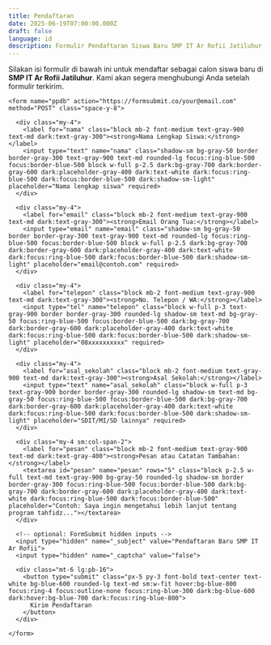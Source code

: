 ```yaml
---
title: Pendaftaran
date: 2025-06-19T07:00:00.000Z
draft: false
language: id
description: Formulir Pendaftaran Siswa Baru SMP IT Ar Rofii Jatiluhur
---
```


<!-- @format -->

<section class="lg:pb-24">
  <div class="max-w-screen-md px-4 mx-auto">
    <p class="mb-8 font-light text-center text-gray-500 lg:mb-16 dark:text-gray-400 sm:text-xl">
      Silakan isi formulir di bawah ini untuk mendaftar sebagai calon siswa baru di <strong>SMP IT Ar Rofii Jatiluhur</strong>. Kami akan segera menghubungi Anda setelah formulir terkirim.
    </p>
    
    <form name="ppdb" action="https://formsubmit.co/your@email.com" method="POST" class="space-y-8">
      
      <div class="my-4">
        <label for="nama" class="block mb-2 font-medium text-gray-900 text-md dark:text-gray-300"><strong>Nama Lengkap Siswa:</strong></label>
        <input type="text" name="nama" class="shadow-sm bg-gray-50 border border-gray-300 text-gray-900 text-md rounded-lg focus:ring-blue-500 focus:border-blue-500 block w-full p-2.5 dark:bg-gray-700 dark:border-gray-600 dark:placeholder-gray-400 dark:text-white dark:focus:ring-blue-500 dark:focus:border-blue-500 dark:shadow-sm-light" placeholder="Nama lengkap siswa" required>
      </div>

      <div class="my-4">
        <label for="email" class="block mb-2 font-medium text-gray-900 text-md dark:text-gray-300"><strong>Email Orang Tua:</strong></label>
        <input type="email" name="email" class="shadow-sm bg-gray-50 border border-gray-300 text-gray-900 text-md rounded-lg focus:ring-blue-500 focus:border-blue-500 block w-full p-2.5 dark:bg-gray-700 dark:border-gray-600 dark:placeholder-gray-400 dark:text-white dark:focus:ring-blue-500 dark:focus:border-blue-500 dark:shadow-sm-light" placeholder="email@contoh.com" required>
      </div>

      <div class="my-4">
        <label for="telepon" class="block mb-2 font-medium text-gray-900 text-md dark:text-gray-300"><strong>No. Telepon / WA:</strong></label>
        <input type="tel" name="telepon" class="block w-full p-3 text-gray-900 border border-gray-300 rounded-lg shadow-sm text-md bg-gray-50 focus:ring-blue-500 focus:border-blue-500 dark:bg-gray-700 dark:border-gray-600 dark:placeholder-gray-400 dark:text-white dark:focus:ring-blue-500 dark:focus:border-blue-500 dark:shadow-sm-light" placeholder="08xxxxxxxxxx" required>
      </div>

      <div class="my-4">
        <label for="asal_sekolah" class="block mb-2 font-medium text-gray-900 text-md dark:text-gray-300"><strong>Asal Sekolah:</strong></label>
        <input type="text" name="asal_sekolah" class="block w-full p-3 text-gray-900 border border-gray-300 rounded-lg shadow-sm text-md bg-gray-50 focus:ring-blue-500 focus:border-blue-500 dark:bg-gray-700 dark:border-gray-600 dark:placeholder-gray-400 dark:text-white dark:focus:ring-blue-500 dark:focus:border-blue-500 dark:shadow-sm-light" placeholder="SDIT/MI/SD lainnya" required>
      </div>

      <div class="my-4 sm:col-span-2">
        <label for="pesan" class="block mb-2 font-medium text-gray-900 text-md dark:text-gray-400"><strong>Pesan atau Catatan Tambahan:</strong></label>
        <textarea id="pesan" name="pesan" rows="5" class="block p-2.5 w-full text-md text-gray-900 bg-gray-50 rounded-lg shadow-sm border border-gray-300 focus:ring-blue-500 focus:border-blue-500 dark:bg-gray-700 dark:border-gray-600 dark:placeholder-gray-400 dark:text-white dark:focus:ring-blue-500 dark:focus:border-blue-500" placeholder="Contoh: Saya ingin mengetahui lebih lanjut tentang program tahfidz..."></textarea>
      </div>

      <!-- optional: FormSubmit hidden inputs -->
      <input type="hidden" name="_subject" value="Pendaftaran Baru SMP IT Ar Rofii">
      <input type="hidden" name="_captcha" value="false">

      <div class="mt-6 lg:pb-16">
        <button type="submit" class="px-5 py-3 font-bold text-center text-white bg-blue-600 rounded-lg text-md sm:w-fit hover:bg-blue-800 focus:ring-4 focus:outline-none focus:ring-blue-300 dark:bg-blue-600 dark:hover:bg-blue-700 dark:focus:ring-blue-800">
          Kirim Pendaftaran
        </button>
      </div>
      
    </form>
  </div>
</section>
